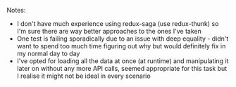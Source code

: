Notes:

- I don't have much experience using redux-saga (use redux-thunk) so I'm sure there are way better approaches to the ones I've taken
- One test is failing sporadically due to an issue with deep equality - didn't want to spend too much time figuring out why but would definitely fix in my normal day to day
- I've opted for loading all the data at once (at runtime) and manipulating it later on without any more API calls, seemed appropriate for this task but I realise it might not be ideal in every scenario